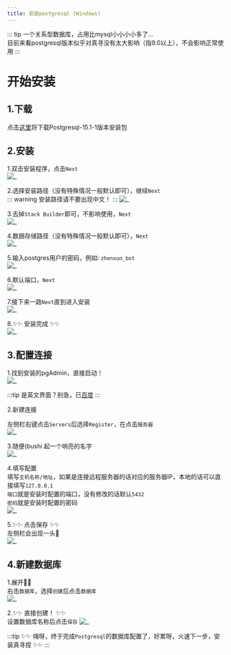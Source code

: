 ```yaml
---
title: 安装postgresql (Windows)
---
```


::: tip
一个关系型数据库，占用比mysql小小小小多了...  
目前来看postgresql版本似乎对真寻没有太大影响（指9.0以上），不会影响正常使用
:::

开始安装
===

1.下载
----

点击[这里](https://get.enterprisedb.com/postgresql/postgresql-15.1-1-windows-x64.exe)将下载Postgresql-15.1-1版本安装包

2.安装
----

1.双击安装程序，点击`Next`  
![_](/zhenxun_bot/postgresql/install_1.png)

2.选择安装路径（没有特殊情况一般默认即可），继续`Next`  
::: warning
安装路径请不要出现中文！
:::
![_](/zhenxun_bot/postgresql/install_2.png)

3.去掉`Stack Builder`即可，不影响使用，`Next`  
![_](/zhenxun_bot/postgresql/install_3.png)

4.数据存储路径（没有特殊情况一般默认即可），`Next`  
![_](/zhenxun_bot/postgresql/install_4.png)

5.输入postgres用户的密码，例如: `zhenxun_bot`  
![_](/zhenxun_bot/postgresql/install_5.png)

6.默认端口，`Next`  
![_](/zhenxun_bot/postgresql/install_6.png)

7.接下来一路`Next`直到进入安装  
![_](/zhenxun_bot/postgresql/install_7.png)

8.✨✨ 安装完成 ✨✨  
![_](/zhenxun_bot/postgresql/install_8.png)

3.配置连接
----

1.找到安装的pgAdmin，直接启动！  
![_](/zhenxun_bot/postgresql/setup_1.png)

:::tip
是英文界面？别急，已[百度](https://www.baidu.com/baidu?tn=monline_3_dg&ie=utf-8&wd=pgadmin4%E8%AE%BE%E7%BD%AE%E4%B8%AD%E6%96%87)
:::

2.新建连接

左侧栏右键点击`Servers`后选择`Register`，在点击`服务器`  
![_](/zhenxun_bot/postgresql/setup_2.png)

3.随便(bushi 起一个响亮的名字  
![_](/zhenxun_bot/postgresql/setup_3.png)

4.填写配置  
填写`主机名称/地址`，如果是连接远程服务器的话对应的服务器IP，本地的话可以直接填写`127.0.0.1`  
`端口`就是安装时配置的端口，没有修改的话默认`5432`  
`密码`就是安装时配置的密码  
![_](/zhenxun_bot/postgresql/setup_4.png)

5.✨✨ 点击保存 ✨✨  
左侧栏会出现一头🐘  
![_](/zhenxun_bot/postgresql/setup_5.png)

4.新建数据库
---

1.展开🐘🐘  
右击`数据库`，选择`创建`后点击`数据库`  
![_](/zhenxun_bot/postgresql/create_1.png)

2.✨✨ 直接创建！ ✨✨  
设置数据库名称后点击`保存`
![_](/zhenxun_bot/postgresql/create_2.png)

:::tip
✨✨ 嗨呀，终于完成`Postgresql`的数据库配置了，好累呀，火速下一步，安装真寻捏 ✨✨
:::
